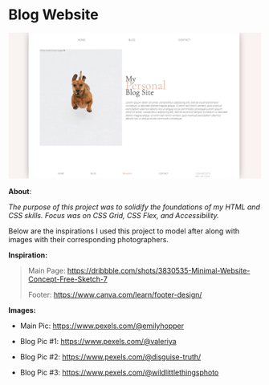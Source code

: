 # Blog Website

![Blog Website Capture](./images/blog-website-capture.png)

**About**:

_The purpose of this project was to solidify the foundations of my HTML and CSS skills. Focus was on CSS Grid, CSS Flex, and Accessibility._

Below are the inspirations I used this project to model after along with images with their corresponding photographers.

**Inspiration:**

> Main Page: https://dribbble.com/shots/3830535-Minimal-Website-Concept-Free-Sketch-7
>
> Footer: https://www.canva.com/learn/footer-design/

**Images:**

- Main Pic: https://www.pexels.com/@emilyhopper

- Blog Pic #1: https://www.pexels.com/@valeriya

- Blog Pic #2: https://www.pexels.com/@disguise-truth/

- Blog Pic #3: https://www.pexels.com/@wildlittlethingsphoto
